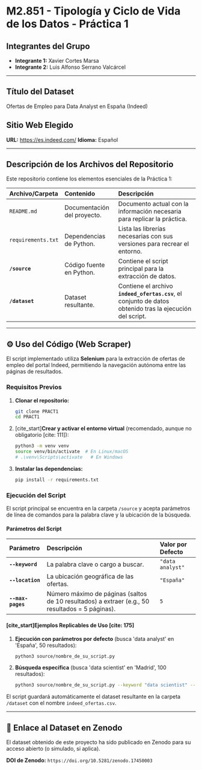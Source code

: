# M2.851 - Tipología y Ciclo de Vida de los Datos - Práctica 1

## Integrantes del Grupo

* **Integrante 1:** Xavier Cortes Marsa
* **Integrante 2:** Luis Alfonso Serrano Valcárcel

---

## Título del Dataset

Ofertas de Empleo para Data Analyst en España (Indeed)

## Sitio Web Elegido

**URL:** https://es.indeed.com/
**Idioma:** Español

---

## Descripción de los Archivos del Repositorio

Este repositorio contiene los elementos esenciales de la Práctica 1:

| Archivo/Carpeta | Contenido | Descripción |
| :--- | :--- | :--- |
| `README.md` | Documentación del proyecto. | Documento actual con la información necesaria para replicar la práctica. |
| `requirements.txt` | Dependencias de Python. | Lista las librerías necesarias con sus versiones para recrear el entorno. |
| **`/source`** | Código fuente en Python. | Contiene el script principal para la extracción de datos. |
| **`/dataset`** | Dataset resultante. | Contiene el archivo **`indeed_ofertas.csv`**, el conjunto de datos obtenido tras la ejecución del script. |

---

## ⚙️ Uso del Código (Web Scraper)

El script implementado utiliza **Selenium** para la extracción de ofertas de empleo del portal Indeed, permitiendo la navegación autónoma entre las páginas de resultados.

### Requisitos Previos

1.  **Clonar el repositorio:**
    ```bash
    git clone PRACT1
    cd PRACT1
    ```
2.  [cite_start]**Crear y activar el entorno virtual** (recomendado, aunque no obligatorio [cite: 111]):
    ```bash
    python3 -m venv venv
    source venv/bin/activate  # En Linux/macOS
    # .\venv\Scripts\activate   # En Windows
    ```
3.  **Instalar las dependencias:**
    ```bash
    pip install -r requirements.txt
    ```

### Ejecución del Script

El script principal se encuentra en la carpeta `/source` y acepta parámetros de línea de comandos para la palabra clave y la ubicación de la búsqueda.

#### Parámetros del Script

| Parámetro | Descripción | Valor por Defecto |
| :--- | :--- | :--- |
| **`--keyword`** | La palabra clave o cargo a buscar. | `"data analyst"` |
| **`--location`** | La ubicación geográfica de las ofertas. | `"España"` |
| **`--max-pages`** | Número máximo de páginas (saltos de 10 resultados) a extraer (e.g., 50 resultados = 5 páginas). | `5` |

#### [cite_start]Ejemplos Replicables de Uso [cite: 175]

1.  **Ejecución con parámetros por defecto** (busca 'data analyst' en 'España', 50 resultados):
    ```bash
    python3 source/nombre_de_su_script.py
    ```

2.  **Búsqueda específica** (busca 'data scientist' en 'Madrid', 100 resultados):
    ```bash
    python3 source/nombre_de_su_script.py --keyword "data scientist" --location "Madrid" --max-pages 10
    ```

El script guardará automáticamente el dataset resultante en la carpeta `/dataset` con el nombre `indeed_ofertas.csv`.

---

## 🔗 Enlace al Dataset en Zenodo

El dataset obtenido de este proyecto ha sido publicado en Zenodo para su acceso abierto (o simulado, si aplica).

**DOI de Zenodo:** `https://doi.org/10.5281/zenodo.17450003`